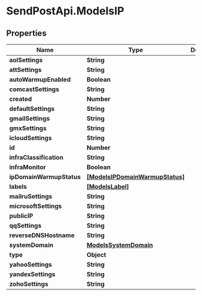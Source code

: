 # SendPostApi.ModelsIP

## Properties

Name | Type | Description | Notes
------------ | ------------- | ------------- | -------------
**aolSettings** | **String** |  | [optional] 
**attSettings** | **String** |  | [optional] 
**autoWarmupEnabled** | **Boolean** |  | [optional] 
**comcastSettings** | **String** |  | [optional] 
**created** | **Number** |  | [optional] 
**defaultSettings** | **String** |  | [optional] 
**gmailSettings** | **String** |  | [optional] 
**gmxSettings** | **String** |  | [optional] 
**icloudSettings** | **String** |  | [optional] 
**id** | **Number** |  | [optional] 
**infraClassification** | **String** |  | [optional] 
**infraMonitor** | **Boolean** |  | [optional] 
**ipDomainWarmupStatus** | [**[ModelsIPDomainWarmupStatus]**](ModelsIPDomainWarmupStatus.md) |  | [optional] 
**labels** | [**[ModelsLabel]**](ModelsLabel.md) |  | [optional] 
**mailruSettings** | **String** |  | [optional] 
**microsoftSettings** | **String** |  | [optional] 
**publicIP** | **String** |  | [optional] 
**qqSettings** | **String** |  | [optional] 
**reverseDNSHostname** | **String** |  | [optional] 
**systemDomain** | [**ModelsSystemDomain**](ModelsSystemDomain.md) |  | [optional] 
**type** | **Object** |  | [optional] 
**yahooSettings** | **String** |  | [optional] 
**yandexSettings** | **String** |  | [optional] 
**zohoSettings** | **String** |  | [optional] 


